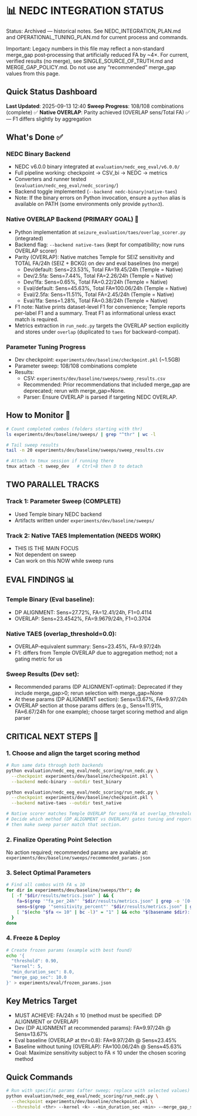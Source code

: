 # 📊 NEDC INTEGRATION STATUS
Status: Archived — historical notes. See NEDC_INTEGRATION_PLAN.md and OPERATIONAL_TUNING_PLAN.md for current process and commands.

Important: Legacy numbers in this file may reflect a non‑standard merge_gap post‑processing that artificially reduced FA by ~4×. For current, verified results (no merge), see SINGLE_SOURCE_OF_TRUTH.md and MERGE_GAP_POLICY.md. Do not use any “recommended” merge_gap values from this page.
## Quick Status Dashboard

**Last Updated**: 2025-09-13 12:40
**Sweep Progress**: 108/108 combinations (complete) ✅
**Native OVERLAP**: Parity achieved (OVERLAP sens/Total FA) ✅ — F1 differs slightly by aggregation

## What's Done ✅

### NEDC Binary Backend
- NEDC v6.0.0 binary integrated at `evaluation/nedc_eeg_eval/v6.0.0/`
- Full pipeline working: checkpoint → CSV_bi → NEDC → metrics
- Converters and runner tested (`evaluation/nedc_eeg_eval/nedc_scoring/`)
- Backend toggle implemented (`--backend nedc-binary|native-taes`)
- Note: If the binary errors on Python invocation, ensure a `python` alias is available on PATH (some environments only provide `python3`).

### Native OVERLAP Backend (PRIMARY GOAL) 🎯
- Python implementation at `seizure_evaluation/taes/overlap_scorer.py` (integrated)
- Backend flag: `--backend native-taes` (kept for compatibility; now runs OVERLAP scorer)
- Parity (OVERLAP): Native matches Temple for SEIZ sensitivity and TOTAL FA/24h (SEIZ + BCKG) on dev and eval baselines (no merge)
  - Dev/default: Sens=23.53%, Total FA=19.45/24h (Temple = Native)
  - Dev/2.5fa:  Sens=7.44%,  Total FA=2.26/24h (Temple = Native)
  - Dev/1fa:    Sens=0.65%,  Total FA=0.22/24h (Temple = Native)
  - Eval/default: Sens=45.63%, Total FA≈100.06/24h (Temple = Native)
  - Eval/2.5fa: Sens=11.51%, Total FA=2.45/24h (Temple = Native)
  - Eval/1fa:   Sens=1.28%,  Total FA=0.38/24h (Temple = Native)
- F1 note: Native prints dataset-level F1 for convenience; Temple reports per-label F1 and a summary. Treat F1 as informational unless exact match is required.
- Metrics extraction in `run_nedc.py` targets the OVERLAP section explicitly and stores under `overlap` (duplicated to `taes` for backward-compat).

### Parameter Tuning Progress
- Dev checkpoint: `experiments/dev/baseline/checkpoint.pkl` (~1.5GB)
- Parameter sweep: 108/108 combinations complete
- Results:
  - CSV: `experiments/dev/baseline/sweeps/sweep_results.csv`
  - Recommended: Prior recommendations that included merge_gap are deprecated; rerun with merge_gap=None.
  - Parser: Ensure OVERLAP is parsed if targeting NEDC OVERLAP.

## How to Monitor 🏃

```bash
# Count completed combos (folders starting with thr)
ls experiments/dev/baseline/sweeps/ | grep "^thr" | wc -l

# Tail sweep results
tail -n 20 experiments/dev/baseline/sweeps/sweep_results.csv

# Attach to tmux session if running there
tmux attach -t sweep_dev   # Ctrl+B then D to detach
```

## TWO PARALLEL TRACKS

### Track 1: Parameter Sweep (COMPLETE)
- Used Temple binary NEDC backend
- Artifacts written under `experiments/dev/baseline/sweeps/`

### Track 2: Native TAES Implementation (NEEDS WORK)
- THIS IS THE MAIN FOCUS
- Not dependent on sweep
- Can work on this NOW while sweep runs

## EVAL FINDINGS 📊

### Temple Binary (Eval baseline):
- DP ALIGNMENT: Sens=27.72%, FA=12.41/24h, F1=0.4114
- OVERLAP:      Sens=23.4542%, FA=9.9679/24h, F1=0.3704

### Native TAES (overlap_threshold=0.0):
- OVERLAP-equivalent summary: Sens=23.45%, FA=9.97/24h
- F1: differs from Temple OVERLAP due to aggregation method; not a gating metric for us

### Sweep Results (Dev set):
- Recommended params (DP ALIGNMENT-optimal): Deprecated if they include merge_gap>0; rerun selection with merge_gap=None
- At these params (DP ALIGNMENT section): Sens≈13.67%, FA≈9.97/24h
- OVERLAP section at those params differs (e.g., Sens≈11.91%, FA≈6.67/24h for one example); choose target scoring method and align parser

## CRITICAL NEXT STEPS 🚨

### 1. Choose and align the target scoring method
```bash
# Run same data through both backends
python evaluation/nedc_eeg_eval/nedc_scoring/run_nedc.py \
  --checkpoint experiments/dev/baseline/checkpoint.pkl \
  --backend nedc-binary --outdir test_binary

python evaluation/nedc_eeg_eval/nedc_scoring/run_nedc.py \
  --checkpoint experiments/dev/baseline/checkpoint.pkl \
  --backend native-taes --outdir test_native

# Native scorer matches Temple OVERLAP for sens/FA at overlap_threshold=0.0.
# Decide which method (DP ALIGNMENT vs OVERLAP) gates tuning and reporting,
# then make sweep parser match that section.
```

### 2. Finalize Operating Point Selection
No action required; recommended params are available at:
`experiments/dev/baseline/sweeps/recommended_params.json`

### 3. Select Optimal Parameters
```bash
# Find all combos with FA ≤ 10
for dir in experiments/dev/baseline/sweeps/thr*; do
  [ -f "$dir/results/metrics.json" ] && {
    fa=$(grep '"fa_per_24h"' "$dir/results/metrics.json" | grep -o '[0-9.]*')
    sens=$(grep '"sensitivity_percent"' "$dir/results/metrics.json" | grep -o '[0-9.]*')
    [ "$(echo "$fa <= 10" | bc -l)" = "1" ] && echo "$(basename $dir): FA=$fa, Sens=$sens%"
  }
done
```

### 4. Freeze & Deploy
```bash
# Create frozen params (example with best found)
echo '{
  "threshold": 0.90,
  "kernel": 5,
  "min_duration_sec": 8.0,
  "merge_gap_sec": 10.0
}' > experiments/eval/frozen_params.json
```

## Key Metrics Target

- MUST ACHIEVE: FA/24h ≤ 10 (method must be specified: DP ALIGNMENT or OVERLAP)
- Dev (DP ALIGNMENT at recommended params): FA≈9.97/24h @ Sens≈13.67%
- Eval baseline (OVERLAP at thr=0.8): FA≈9.97/24h @ Sens≈23.45%
- Baseline without tuning (OVERLAP): FA≈100.06/24h @ Sens≈45.63%
- Goal: Maximize sensitivity subject to FA ≤ 10 under the chosen scoring method

## Quick Commands

```bash
# Run with specific params (after sweep; replace with selected values)
python evaluation/nedc_eeg_eval/nedc_scoring/run_nedc.py \
  --checkpoint experiments/dev/baseline/checkpoint.pkl \
  --threshold <thr> --kernel <k> --min_duration_sec <min> --merge_gap_sec <gap>
```
